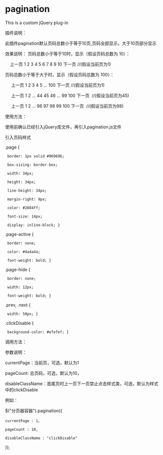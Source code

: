 # pagination
This is a custom jQuery plug-in

插件说明：

此插件pagination默认页码总数小于等于10页,页码全部显示，大于10页部分显示


效果说明：
页码总数小于等于10时，显示（假设页码总数为 10）： 

      上一页 1 2 3 4 5 6 7 8 9 10 下一页  //(假设当前页为1)
      
页码总数小于等于大于时，显示（假设页码总数为 100）：

      上一页 1 2 3 4 5 ... 100 下一页   //(假设当前页为1) 
      
      上一页 1 2 ... 44 45 46 ... 99 100 下一页  //(假设当前页为45) 
      
      上一页 1 2 ... 96 97 98 99 100 下一页  //(假设当前页为98) 


使用方法：

 使用前确认已经引入jQuery库文件，再引入pagination.js文件
 
 引入页码样式 
 
 .page {
  
     border: 1px solid #969696;
     
     box-sizing: border-box;
     
     width: 34px;
     
     height: 34px;
     
     line-height: 34px;
     
     margin-right: 9px;
     
     color: #2084ff;
     
     font-size: 14px;
     
     display: inline-block; }
     
 .page-active {
 
     border: none;
     
     color: #4a4a4a;
     
     font-weight: bold; }
     
 .page-hide {
 
     border: none;
     
     width: 12px;
     
     font-weight: bold; }
     
 .prev, .next {
 
     width: 50px; }
     
 .clickDisable {
 
     background-color: #efefef; }
     

 调用方法：
 
 参数说明：
 
 currentPage：当前页，可选，默认为1
 
 pageCount: 总页码，可选，默认为10，
 
 disableClassName：首尾页时上一页下一页禁止点击样式类，可选，默认为样式中的clickDisable
 
 例如：
 
 $("分页器容器").pagination({
 
    currentPage : 1，
   
    pageCount : 10,
   
    disableClassName : "clickDisable"
   
 });
